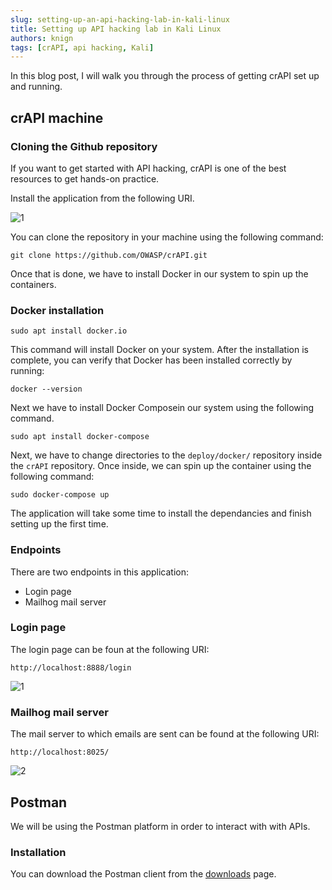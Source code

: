 ```yaml
---
slug: setting-up-an-api-hacking-lab-in-kali-linux
title: Setting up API hacking lab in Kali Linux
authors: knign
tags: [crAPI, api hacking, Kali]
---
```


In this blog post, I will walk you through the process of getting crAPI set up and running.

<!-- truncate -->

## crAPI machine
### Cloning the Github repository

If you want to get started with API hacking, crAPI is one of the best resources to get hands-on practice.

Install the application from the following URI.

![1](https://github.com/Knign/Blog/assets/110326359/2d683142-93d5-4a6c-a651-ca892bf45424)

You can clone the repository in your machine using the following command:

```
git clone https://github.com/OWASP/crAPI.git
```

Once that is done, we have to install Docker in our system to spin up the containers.


### Docker installation

```
sudo apt install docker.io
```

This command will install Docker on your system. 
After the installation is complete, you can verify that Docker has been installed correctly by running:

```
docker --version
```

Next we have to install Docker Composein our system using the following command.

```
sudo apt install docker-compose
```

Next, we have to change directories to the `deploy/docker/` repository inside the `crAPI` repository. Once inside, we can spin up the container using the following command:

```
sudo docker-compose up
```

The application will take some time to install the dependancies and finish setting up the first time.

### Endpoints

There are two endpoints in this application:
- Login page
- Mailhog mail server

### Login page
The login page can be foun at the following URI:

```
http://localhost:8888/login
```

![1](https://github.com/Knign/Blog/assets/110326359/d30cd841-b922-4ebf-b035-0f50777fb8b7)

### Mailhog mail server
The mail server to which emails are sent can be found at the following URI:

```
http://localhost:8025/
```

![2](https://github.com/Knign/Blog/assets/110326359/2b47ed91-08d0-4af8-b9bb-a4ef3ed17576)



## Postman
We will be using the Postman platform in order to interact with with APIs.

### Installation

You can download the Postman client from the [downloads](https://www.postman.com/downloads/) page.
